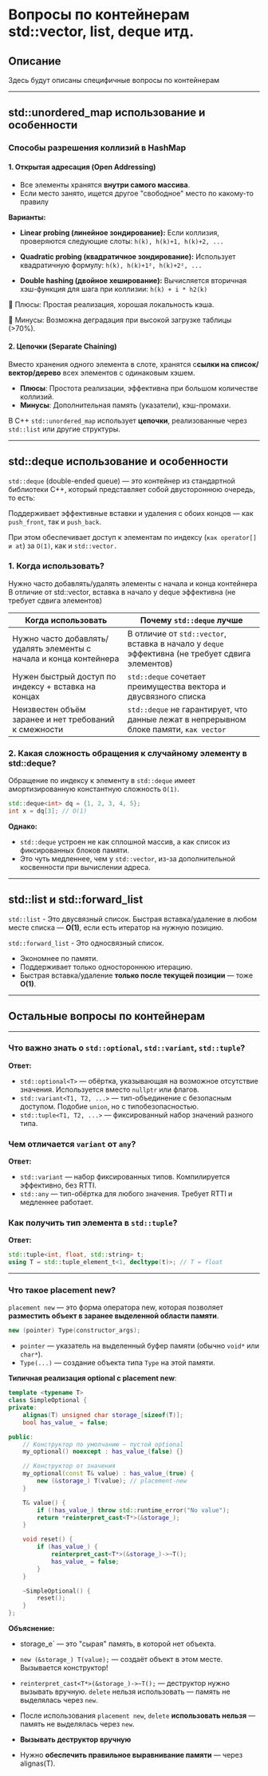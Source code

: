 # Вопросы по контейнерам std::vector, list, deque итд.

## Описание

Здесь будут описаны специфичные вопросы по контейнерам

---

## std::unordered_map использование и особенности

### Способы разрешения коллизий в HashMap
#### 1. Открытая адресация (Open Addressing)
- Все элементы хранятся **внутри самого массива**.
- Если место занято, ищется другое "свободное" место по какому-то правилу

**Варианты:**
- **Linear probing (линейное зондирование):** 
Если коллизия, проверяются следующие слоты: `h(k), h(k)+1, h(k)+2, ...`

- **Quadratic probing (квадратичное зондирование):**
Использует квадратичную формулу: `h(k), h(k)+1², h(k)+2², ...`

- **Double hashing (двойное хеширование):**
Вычисляется вторичная хэш-функция для шага при коллизии:
`h(k) + i * h2(k)`

🔸 Плюсы: Простая реализация, хорошая локальность кэша.

🔸 Минусы: Возможна деградация при высокой загрузке таблицы (>70%).

#### 2. Цепочки (Separate Chaining)
Вместо хранения одного элемента в слоте, хранятся с**сылки на список/вектор/дерево** всех элементов с одинаковым хэшем.

- **Плюсы**: Простота реализации, эффективна при большом количестве коллизий.
- **Минусы**: Дополнительная память (указатели), кэш-промахи.

В C++ `std::unordered_map` использует **цепочки**, реализованные через `std::list` или другие структуры.

---

## std::deque использование и особенности
`std::deque` (double-ended queue) — это контейнер из стандартной библиотеки C++, который представляет собой двустороннюю очередь, то есть:

Поддерживает эффективные вставки и удаления с обоих концов — как `push_front`, так и `push_back`.

При этом обеспечивает доступ к элементам по индексу (`как operator[] и at`) за `O(1)`, как и `std::vector.`

### 1. Когда использовать?
Нужно часто добавлять/удалять элементы с начала и конца контейнера	В отличие от std::vector, вставка в начало у deque эффективна (не требует сдвига элементов)


| Когда использовать     | Почему `std::deque` лучше  |
|----------------------|-------------|
| Нужно часто добавлять/удалять элементы с начала и конца контейнера    | В отличие от `std::vector`, вставка в начало у `deque` эффективна (не требует сдвига элементов)  |
| Нужен быстрый доступ по индексу + вставка на концах     | `std::deque` сочетает преимущества вектора и двусвязного списка   |
| Неизвестен объём заранее и нет требований к смежности     | `std::deque` не гарантирует, что данные лежат в непрерывном блоке памяти, `как vector`  |
### 2. Какая сложность обращения к случайному элементу в std::deque?

Обращение по индексу к элементу в `std::deque` имеет амортизированную константную сложность `O(1)`.
```c++
std::deque<int> dq = {1, 2, 3, 4, 5};
int x = dq[3]; // O(1)
```
**Однако:**

- `std::deque` устроен не как сплошной массив, а как список из фиксированных блоков памяти.
- Это чуть медленнее, чем у `std::vector`, из-за дополнительной косвенности при вычислении адреса.

---
## std::list и std::forward_list

`std::list` - Это двусвязный список.
Быстрая вставка/удаление в любом месте списка — **O(1)**, если есть итератор на нужную позицию.

`std::forward_list` - Это односвязный список.

- Экономнее по памяти.
- Поддерживает только одностороннюю итерацию.
- Быстрая вставка/удаление **только после текущей позиции** — тоже **O(1)**.

---

## Остальные вопросы по контейнерам

---

### Что важно знать о `std::optional`, `std::variant`, `std::tuple`?

**Ответ:**

- `std::optional<T>` — обёртка, указывающая на возможное отсутствие значения. Используется вместо `nullptr` или флагов.
- `std::variant<T1, T2, ...>` — тип-объединение с безопасным доступом. Подобие `union`, но с типобезопасностью.
- `std::tuple<T1, T2, ...>` — фиксированный набор значений разного типа.

### Чем отличается `variant` от `any`?

**Ответ:**
- `std::variant` — набор фиксированных типов. Компилируется эффективно, без RTTI.
- `std::any` — тип-обёртка для любого значения. Требует RTTI и медленнее работает.


### Как получить тип элемента в `std::tuple`?

**Ответ:**

```cpp
std::tuple<int, float, std::string> t;
using T = std::tuple_element_t<1, decltype(t)>; // T = float
```

---

### Что такое placement new?

`placement new` — это форма оператора new, которая позволяет **разместить объект в заранее выделенной области памяти**.
```c++
new (pointer) Type(constructor_args);
```
- `pointer` — указатель на выделенный буфер памяти (обычно `void*` или `char*`).
- `Type(...)` — создание объекта типа `Type` на этой памяти.

**Типичная реализация optional с placement new**:
```c++
template <typename T>
class SimpleOptional {
private:
    alignas(T) unsigned char storage_[sizeof(T)];
    bool has_value_ = false;

public:
    // Конструктор по умолчанию — пустой optional
    my_optional() noexcept : has_value_(false) {}

    // Конструктор от значения
    my_optional(const T& value) : has_value_(true) {
        new (&storage_) T(value); // placement-new
    }

    T& value() {
        if (!has_value_) throw std::runtime_error("No value");
        return *reinterpret_cast<T*>(&storage_);
    }

    void reset() {
        if (has_value_) {
            reinterpret_cast<T*>(&storage_)->~T();
            has_value_ = false;
        }
    }

    ~SimpleOptional() {
        reset();
    }
};
```

**Объяснение:**
- storage_e` — это "сырая" память, в которой нет объекта.
- `new (&storage_) T(value);` — создаёт объект в этом месте. Вызывается конструктор!
- `reinterpret_cast<T*>(&storage_)->~T();` — деструктор нужно вызывать вручную. `delete` нельзя использовать — 
 память не выделялась через `new`.

- После использования `placement new`, `delete` **использовать нельзя** — память не выделялась через `new`.
- **Вызывать деструктор вручную**
- Нужно **обеспечить правильное выравнивание памяти** — через alignas(T).

